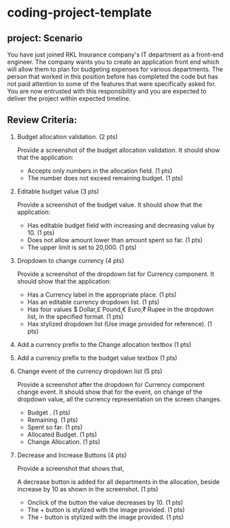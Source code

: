 # coding-project-template

## project: Scenario
You have just joined RKL Insurance company's IT department as a front-end engineer. The company wants you to create an application front end which will allow them to plan for budgeting expenses for various departments. The person that worked in this position before has completed the code but has not paid attention to some of the features that were specifically asked for. You are now entrusted with this responsibility and you are expected to deliver the project within expected timeline.

## Review Criteria:
1. Budget allocation validation. (2 pts)

      Provide a screenshot of the budget allocation validation. It should show that the application:

      - Accepts only numbers in the allocation field. (1 pts)
      - The number does not exceed remaining budget. (1 pts)

2. Editable budget value (3 pts)

      Provide a screenshot of the budget value. It should show that the application:

      - Has editable budget field with increasing and decreasing value by 10. (1 pts)
      - Does not allow amount lower than amount spent so far. (1 pts)
      - The upper limit is set to 20,000. (1 pts)

3. Dropdown to change currency (4 pts)

      Provide a screenshot of the dropdown list for Currency component. It should show that the application:

      - Has a Currency label in the appropriate place. (1 pts)
      - Has an editable currency dropdown list. (1 pts)
      - Has four values $ Dollar,£ Pound,€ Euro,₹ Rupee in the dropdown list, in the specified format. (1 pts)
      - Has stylized dropdown list (Use image provided for reference). (1 pts)

4. Add a currency prefix to the Change allocation textbox (1 pts)

5. Add a currency prefix to the budget value textbox (1 pts)

6. Change event of the currency dropdown list (5 pts)

      Provide a screenshot after the dropdown for Currency component change event. It should show that for the event, on change of the dropdown value, all the currency       representation on the screen changes.

      - Budget . (1 pts)
      - Remaining. (1 pts)
      - Spent so far. (1 pts)
      - Allocated Budget. (1 pts)
      - Change Allocation. (1 pts)

7. Decrease and Increase Buttons (4 pts)

      Provide a screenshot that shows that,

      A decrease button is added for all departments in the allocation, beside increase by 10 as shown in the screenshot. (1 pts)
      - Onclick of the button the value decreases by 10. (1 pts)
      - The + button is stylized with the image provided. (1 pts)
      - The - button is stylized with the image provided. (1 pts)
